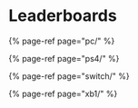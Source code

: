 # Leaderboards

{% page-ref page="pc/" %}

{% page-ref page="ps4/" %}

{% page-ref page="switch/" %}

{% page-ref page="xb1/" %}



